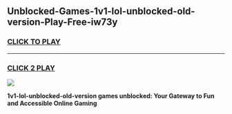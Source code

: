 
## Unblocked-Games-1v1-lol-unblocked-old-version-Play-Free-iw73y
<h3>
<a href="https://premium76.site?title=1v1-lol-unblocked-old-version&ref=10A">CLICK TO PLAY</a></h3>
<hr>

<h3>
<a href="https://premium76.site?title=1v1-lol-unblocked-old-version&ref=10A">CLICK 2 PLAY</a>
  
</h3>

<a href="https://premium76.site?title=1v1-lol-unblocked-old-version&ref=10A"><img src="https://clearcache.store/games.png"></a>


**1v1-lol-unblocked-old-version games unblocked: Your Gateway to Fun and Accessible Online Gaming**
